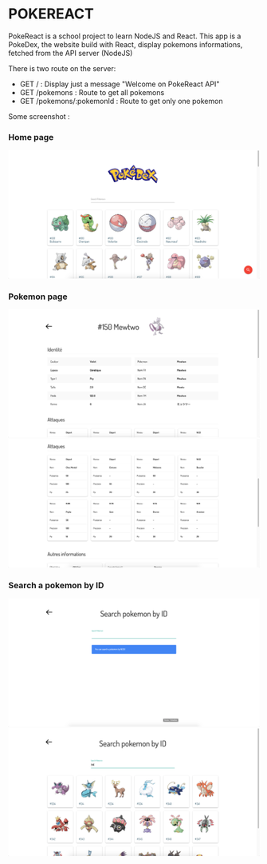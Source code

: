 # POKEREACT

PokeReact is a school project to learn NodeJS and React.
This app is a PokeDex, the website build with React, display pokemons informations, fetched from the API server (NodeJS)

There is two route on the server:

- GET /                     : Display just a message "Welcome on PokeReact API"
- GET /pokemons             : Route to get all pokemons
- GET /pokemons/:pokemonId  : Route to get only one pokemon

Some screenshot :

### Home page

<img src="https://raw.githubusercontent.com/Pyozer/PokeReact/master/demo_img/home.png" width="550" alt="Home page">

### Pokemon page

<img src="https://raw.githubusercontent.com/Pyozer/PokeReact/master/demo_img/pokemon_infos_1.png" width="550" alt="Pokemon page">

<img src="https://raw.githubusercontent.com/Pyozer/PokeReact/master/demo_img/pokemon_infos_2.png" width="550" alt="Pokemon page 2">

### Search a pokemon by ID

<img src="https://raw.githubusercontent.com/Pyozer/PokeReact/master/demo_img/search_by_id.png" width="550" alt="Search by ID">

<img src="https://raw.githubusercontent.com/Pyozer/PokeReact/master/demo_img/search_by_id_results.png" width="550" alt="Search by ID">